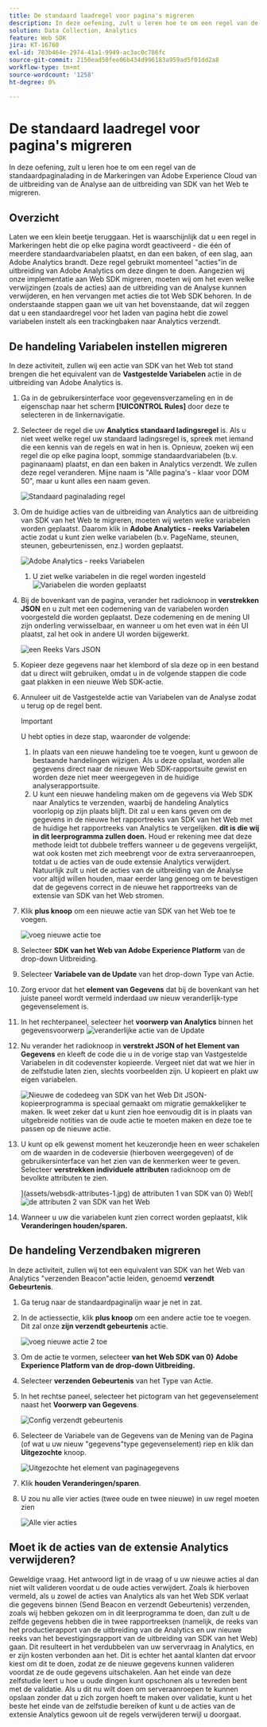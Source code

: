 ```yaml
---
title: De standaard laadregel voor pagina's migreren
description: In deze oefening, zult u leren hoe te om een regel van de standaardpaginalading in de Markeringen van Adobe Experience Cloud van de uitbreiding van de Analyse aan de uitbreiding van SDK van het Web te migreren.
solution: Data Collection, Analytics
feature: Web SDK
jira: KT-16760
exl-id: 783b464e-2974-41a1-9949-ac3ac0c786fc
source-git-commit: 2150ead50fee06b434d996183a959ad5f01dd2a8
workflow-type: tm+mt
source-wordcount: '1258'
ht-degree: 0%

---
```


# De standaard laadregel voor pagina&#39;s migreren

In deze oefening, zult u leren hoe te om een regel van de standaardpaginalading in de Markeringen van Adobe Experience Cloud van de uitbreiding van de Analyse aan de uitbreiding van SDK van het Web te migreren.

## Overzicht

Laten we een klein beetje teruggaan. Het is waarschijnlijk dat u een regel in Markeringen hebt die op elke pagina wordt geactiveerd - die één of meerdere standaardvariabelen plaatst, en dan een baken, of een slag, aan Adobe Analytics brandt. Deze regel gebruikt momenteel &quot;acties&quot;in de uitbreiding van Adobe Analytics om deze dingen te doen. Aangezien wij onze implementatie aan Web SDK migreren, moeten wij om het even welke verwijzingen (zoals de acties) aan de uitbreiding van de Analyse kunnen verwijderen, en hen vervangen met acties die tot Web SDK behoren. In de onderstaande stappen gaan we uit van het bovenstaande, dat wil zeggen dat u een standaardregel voor het laden van pagina hebt die zowel variabelen instelt als een trackingbaken naar Analytics verzendt.

## De handeling Variabelen instellen migreren

In deze activiteit, zullen wij een actie van SDK van het Web tot stand brengen die het equivalent van de **Vastgestelde Variabelen** actie in de uitbreiding van Adobe Analytics is.

1. Ga in de gebruikersinterface voor gegevensverzameling en in de eigenschap naar het scherm **[!UICONTROL Rules]** door deze te selecteren in de linkernavigatie.
1. Selecteer de regel die uw **Analytics standaard ladingsregel** is. Als u niet weet welke regel uw standaard ladingsregel is, spreek met iemand die een kennis van de regels en wat in hen is. Opnieuw, zoeken wij een regel die op elke pagina loopt, sommige standaardvariabelen (b.v. paginanaam) plaatst, en dan een baken in Analytics verzendt. We zullen deze regel veranderen. Mijne naam is &quot;Alle pagina&#39;s - klaar voor DOM 50&quot;, maar u kunt alles een naam geven.

   ![ Standaard paginalading regel ](assets/default-page-load-rule.jpg)

1. Om de huidige acties van de uitbreiding van Analytics aan de uitbreiding van SDK van het Web te migreren, moeten wij weten welke variabelen worden geplaatst. Daarom klik in **Adobe Analytics - reeks Variabelen** actie zodat u kunt zien welke variabelen (b.v. PageName, steunen, steunen, gebeurtenissen, enz.) worden geplaatst.

   ![ Adobe Analytics - reeks Variabelen ](assets/aa-set-variables.jpg)
   1. U ziet welke variabelen in die regel worden ingesteld
      ![ Variabelen die ](assets/aa-vars-set.jpg) worden geplaatst

1. Bij de bovenkant van de pagina, verander het radioknoop in **verstrekken JSON** en u zult met een codemening van de variabelen worden voorgesteld die worden geplaatst. Deze codemening en de mening UI zijn onderling verwisselbaar, en wanneer u om het even wat in één UI plaatst, zal het ook in andere UI worden bijgewerkt.

   ![ een Reeks Vars JSON ](assets/aa-setvars-json.jpg)

1. Kopieer deze gegevens naar het klembord of sla deze op in een bestand dat u direct wilt gebruiken, omdat u in de volgende stappen die code gaat plakken in een nieuwe Web SDK-actie.
1. Annuleer uit de Vastgestelde actie van Variabelen van de Analyse zodat u terug op de regel bent.

   >[!IMPORTANT]
   >
   >U hebt opties in deze stap, waaronder de volgende:
   >1. In plaats van een nieuwe handeling toe te voegen, kunt u gewoon de bestaande handelingen wijzigen. Als u deze opslaat, worden alle gegevens direct naar de nieuwe Web SDK-rapportsuite gewist en worden deze niet meer weergegeven in de huidige analyserapportsuite.
   >1. U kunt een nieuwe handeling maken om de gegevens via Web SDK naar Analytics te verzenden, waarbij de handeling Analytics voorlopig op zijn plaats blijft. Dit zal u een kans geven om de gegevens in de nieuwe het rapportreeks van SDK van het Web met de huidige het rapportreeks van Analytics te vergelijken. **dit is die wij in dit leerprogramma zullen doen.** Houd er rekening mee dat deze methode leidt tot dubbele treffers wanneer u de gegevens vergelijkt, wat ook kosten met zich meebrengt voor de extra serveraanroepen, totdat u de acties van de oude extensie Analytics verwijdert. Natuurlijk zult u niet de acties van de uitbreiding van de Analyse voor altijd willen houden, maar eerder lang genoeg om te bevestigen dat de gegevens correct in de nieuwe het rapportreeks van de extensie van SDK van het Web stromen.

1. Klik **plus knoop** om een nieuwe actie van SDK van het Web toe te voegen.

   ![ voeg nieuwe actie ](assets/add-new-action.jpg) toe

1. Selecteer **SDK van het Web van Adobe Experience Platform** van de drop-down Uitbreiding.
1. Selecteer **Variabele van de Update** van het drop-down Type van Actie.
1. Zorg ervoor dat het **element van Gegevens** dat bij de bovenkant van het juiste paneel wordt vermeld inderdaad uw nieuw veranderlijk-type gegevenselement is.
1. In het rechterpaneel, selecteer het **voorwerp van Analytics** binnen het gegevensvoorwerp
   ![ veranderlijke actie van de Update ](assets/define-update-variable-action.jpg)
1. Nu verander het radioknoop in **verstrekt JSON of het Element van Gegevens** en kleeft de code die u in de vorige stap van Vastgestelde Variabelen in dit codevenster kopieerde. Vergeet niet dat wat we hier in de zelfstudie laten zien, slechts voorbeelden zijn. U kopieert en plakt uw eigen variabelen.

   ![ Nieuwe de codedeeg van SDK van het Web ](assets/new-websdk-code-paste.jpg)
Dit JSON-kopieerprogramma is speciaal gemaakt om migratie gemakkelijker te maken. Ik weet zeker dat u kunt zien hoe eenvoudig dit is in plaats van uitgebreide notities van de oude actie te moeten maken en deze toe te passen op de nieuwe actie.

1. U kunt op elk gewenst moment het keuzerondje heen en weer schakelen om de waarden in de codeversie (hierboven weergegeven) of de gebruikersinterface van het zien van de kenmerken weer te geven. Selecteer **verstrekken individuele attributen** radioknoop om de bevolkte attributen te zien.

   ](assets/websdk-attributes-1.jpg) de attributen 1 van SDK van 0} Web![
   ![ de attributen 2 van SDK van het Web ](assets/websdk-attributes-2.jpg)

1. Wanneer u uw die variabelen kunt zien correct worden geplaatst, klik **Veranderingen houden/sparen.**

## De handeling Verzendbaken migreren

In deze activiteit, zullen wij tot een equivalent van SDK van het Web van Analytics &quot;verzenden Beacon&quot;actie leiden, genoemd **verzendt Gebeurtenis**.

1. Ga terug naar de standaardpaginalijn waar je net in zat.
1. In de actiessectie, klik **plus knoop** om een andere actie toe te voegen. Dit zal onze **zijn verzendt gebeurtenis** actie.

   ![ voeg nieuwe actie 2 ](assets/add-new-action-2.jpg) toe

1. Om de actie te vormen, selecteer **van het Web SDK van 0} Adobe Experience Platform van de drop-down Uitbreiding.**
1. Selecteer **verzenden Gebeurtenis** van het Type van Actie.
1. In het rechtse paneel, selecteer het pictogram van het gegevenselement naast het **Voorwerp van Gegevens**.

   ![ Config verzendt gebeurtenis ](assets/send-event-config.jpg)

1. Selecteer de Variabele van de Gegevens van de Mening van de Pagina (of wat u uw nieuw &quot;gegevens&quot;type gegevenselement) riep en klik dan **Uitgezochte** knoop.

   ![ Uitgezochte het element van paginagegevens ](assets/select-data-element-variable.jpg)

1. Klik **houden Veranderingen/sparen**.
1. U zou nu alle vier acties (twee oude en twee nieuwe) in uw regel moeten zien

   ![ Alle vier acties ](assets/all-four-actions.jpg)

## Moet ik de acties van de extensie Analytics verwijderen?

Geweldige vraag. Het antwoord ligt in de vraag of u uw nieuwe acties al dan niet wilt valideren voordat u de oude acties verwijdert. Zoals ik hierboven vermeld, als u zowel de acties van Analytics als van het Web SDK verlaat die gegevens binnen (Send Beacon en verzendt Gebeurtenis) verzenden, zoals wij hebben gekozen om in dit leerprogramma te doen, dan zult u de zelfde gegevens hebben die in twee rapportreeksen (namelijk, de reeks van het productierapport van de uitbreiding van de Analytics en uw nieuwe reeks van het bevestigingsrapport van de uitbreiding van SDK van het Web) gaan. Dit resulteert in het verdubbelen van uw servervraag in Analytics, en er zijn kosten verbonden aan het. Dit is echter het aantal klanten dat ervoor kiest om dit te doen, zodat ze de nieuwe gegevens kunnen valideren voordat ze de oude gegevens uitschakelen. Aan het einde van deze zelfstudie leert u hoe u oude dingen kunt opschonen als u tevreden bent met de validatie. Als u dit nu wilt doen om serveraanroepen te kunnen opslaan zonder dat u zich zorgen hoeft te maken over validatie, kunt u het beste het einde van de zelfstudie bereiken of kunt u de acties van de extensie Analytics gewoon uit de regels verwijderen terwijl u doorgaat.
